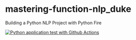 # mastering-function-nlp_duke
Building a Python NLP Project with Python Fire

[![Python application test with Github Actions](https://github.com/jcmeunier77code/mastering-function-nlp_duke/actions/workflows/main.yml/badge.svg)](https://github.com/jcmeunier77code/mastering-function-nlp_duke/actions/workflows/main.yml)
